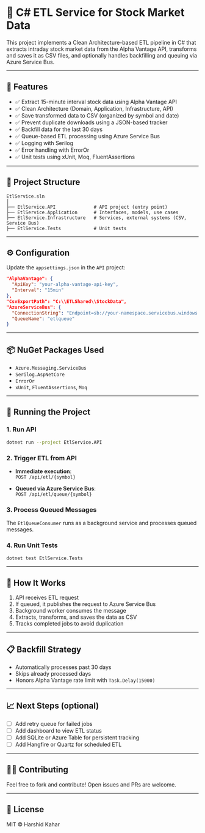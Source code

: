 # 🧪 C# ETL Service for Stock Market Data

This project implements a Clean Architecture-based ETL pipeline in C# that extracts intraday stock market data from the Alpha Vantage API, transforms and saves it as CSV files, and optionally handles backfilling and queuing via Azure Service Bus.

---

## 🚀 Features

- ✅ Extract 15-minute interval stock data using Alpha Vantage API
- ✅ Clean Architecture (Domain, Application, Infrastructure, API)
- ✅ Save transformed data to CSV (organized by symbol and date)
- ✅ Prevent duplicate downloads using a JSON-based tracker
- ✅ Backfill data for the last 30 days
- ✅ Queue-based ETL processing using Azure Service Bus
- ✅ Logging with Serilog
- ✅ Error handling with ErrorOr
- ✅ Unit tests using xUnit, Moq, FluentAssertions

---

## 📁 Project Structure

```
EtlService.sln
│
├── EtlService.API              # API project (entry point)
├── EtlService.Application      # Interfaces, models, use cases
├── EtlService.Infrastructure   # Services, external systems (CSV, Service Bus)
├── EtlService.Tests            # Unit tests
```

---

## ⚙️ Configuration

Update the `appsettings.json` in the `API` project:

```json
"AlphaVantage": {
  "ApiKey": "your-alpha-vantage-api-key",
  "Interval": "15min"
},
"CsvExportPath": "C:\\ETLShared\\StockData",
"AzureServiceBus": {
  "ConnectionString": "Endpoint=sb://your-namespace.servicebus.windows.net/;SharedAccessKeyName=RootManageSharedAccessKey;SharedAccessKey=xxxx",
  "QueueName": "etlqueue"
}
```

---

## 📦 NuGet Packages Used

- `Azure.Messaging.ServiceBus`
- `Serilog.AspNetCore`
- `ErrorOr`
- `xUnit`, `FluentAssertions`, `Moq`

---

## 🧪 Running the Project

### 1. Run API
```bash
dotnet run --project EtlService.API
```

### 2. Trigger ETL from API

- **Immediate execution**:  
  `POST /api/etl/{symbol}`

- **Queued via Azure Service Bus**:  
  `POST /api/etl/queue/{symbol}`

### 3. Process Queued Messages

The `EtlQueueConsumer` runs as a background service and processes queued messages.

### 4. Run Unit Tests
```bash
dotnet test EtlService.Tests
```

---

## 🧠 How It Works

1. API receives ETL request
2. If queued, it publishes the request to Azure Service Bus
3. Background worker consumes the message
4. Extracts, transforms, and saves the data as CSV
5. Tracks completed jobs to avoid duplication

---

## 📋 Backfill Strategy

- Automatically processes past 30 days
- Skips already processed days
- Honors Alpha Vantage rate limit with `Task.Delay(15000)`

---

## 📈 Next Steps (optional)

- [ ] Add retry queue for failed jobs
- [ ] Add dashboard to view ETL status
- [ ] Add SQLite or Azure Table for persistent tracking
- [ ] Add Hangfire or Quartz for scheduled ETL

---

## 👨‍💻 Contributing

Feel free to fork and contribute! Open issues and PRs are welcome.

---

## 📄 License

MIT © Harshid Kahar
